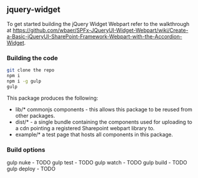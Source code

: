 ## jquery-widget

To get started building the jQuery Widget Webpart refer to the walkthrough at https://github.com/wbaer/SPFx-JQueryUI-Widget-Webpart/wiki/Create-a-Basic-jQueryUI-SharePoint-Framework-Webpart-with-the-Accordion-Widget.

### Building the code

```bash
git clone the repo
npm i
npm i -g gulp
gulp
```

This package produces the following:

* lib/* commonjs components - this allows this package to be reused from other packages.
* dist/* - a single bundle containing the components used for uploading to a cdn pointing a registered Sharepoint webpart library to.
* example/* a test page that hosts all components in this package.

### Build options

gulp nuke - TODO
gulp test - TODO
gulp watch - TODO
gulp build - TODO
gulp deploy - TODO
